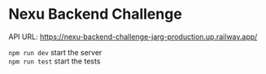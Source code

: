 # Nexu Backend Challenge

API URL: https://nexu-backend-challenge-jarg-production.up.railway.app/

`npm run dev` start the server  
`npm run test` start the tests
